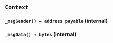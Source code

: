 ## `Context`






### `_msgSender() → address payable` (internal)





### `_msgData() → bytes` (internal)









